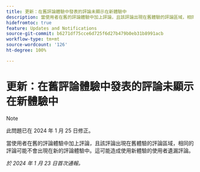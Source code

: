 ```yaml
---
title: 更新：在舊評論體驗中發表的評論未顯示在新體驗中
description: 當使用者在舊的評論體驗中加上評論，且該評論出現在舊體驗的評論區域，相同的評論可能不會出現在新的評論體驗中。這可能造成使用新體驗的使用者遺漏評論。」
hidefromtoc: true
feature: Updates and Notifications
source-git-commit: b6271df75cce6d725f6d27b479b0eb31b8991acb
workflow-type: tm+mt
source-wordcount: '126'
ht-degree: 100%

---
```



# 更新：在舊評論體驗中發表的評論未顯示在新體驗中

>[!NOTE]
>
>此問題已在 2024 年 1 月 25 日修正。

當使用者在舊的評論體驗中加上評論，且該評論出現在舊體驗的評論區域，相同的評論可能不會出現在新的評論體驗中。這可能造成使用新體驗的使用者遺漏評論。


_於 2024 年 1 月 23 日首次通報。_
